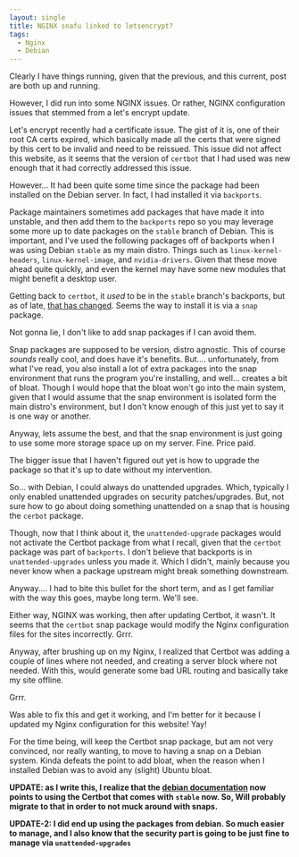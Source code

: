 ```yaml
---
layout: single
title: NGINX snafu linked to letsencrypt?
tags:
  - Nginx
  - Debian
---
```


Clearly I have things running, given that the previous, and this current, post are both up and running.

However, I did run into some NGINX issues. Or rather, NGINX configuration issues that stemmed from a let's encrypt update.

Let's encrypt recently had a certificate issue. The gist of it is, one of their root CA certs expired, which basically made all the certs that were signed by this cert to be invalid and need to be reissued. This issue did not affect this website, as it seems that the version of `certbot` that I had used was new enough that it had correctly addressed this issue.

However... It had been quite some time since the package had been installed on the Debian server. In fact, I had installed it via `backports`.

Package maintainers sometimes add  packages that have made it into unstable, and then add them to the `backports` repo so you may leverage some more up to date packages on the `stable` branch of Debian. This is important, and I've used the following packages off of backports when I was using Debian `stable` as my main distro. Things such as `linux-kernel-headers`, `linux-kernel-image`, and `nvidia-drivers`. Given that these move ahead quite quickly, and even the kernel may have some new modules that might benefit a desktop user.

Getting back to `certbot`, it *used* to be in the `stable` branch's backports, but as of late, [that has changed](https://certbot.eff.org/lets-encrypt/debiantesting-nginx). Seems the way to install it is via a `snap` package.

 Not gonna lie, I don't like to add snap packages if I can avoid them.

Snap packages are supposed to be version, distro agnostic. This of course *sounds* really cool, and does have it's benefits. But.... unfortunately, from what I've read, you also install a lot of extra packages into the snap environment that runs the program you're installing, and well... creates a bit of bloat. Though I would hope that the bloat won't go into the main system, given that I would assume that the snap environment is isolated form the main distro's environment, but I don't know enough of this just yet to say it is one way or another.

Anyway, lets assume the best, and that the snap environment is just going to use some more storage space up on my server. Fine. Price paid.

The bigger issue that I haven't figured out yet is how to upgrade the package so that it's up to date without my intervention.

So... with Debian, I could always do unattended upgrades. Which, typically I only enabled unattended upgrades on security patches/upgrades. But, not sure how to go about doing something unattended on a snap that is housing the `cerbot` package.

Though, now that I think about it, the `unattended-upgrade` packages would not activate the Certbot package from what I recall, given that the `certbot` package was part of `backports`. I don't believe that backports is in `unattended-upgrades` unless you made it. Which I didn't, mainly because you never know when a package upstream might break something downstream.

Anyway.... I had to bite this bullet for the short term, and as I get familiar with the way this goes, maybe long term. We'll see.

Either way, NGINX was working, then after updating Certbot, it wasn't. It seems that the `certbot` snap package would modify the Nginx configuration files for the sites incorrectly. Grrr.

Anyway, after brushing up on my Nginx, I realized that Certbot was adding a couple of lines where not needed, and creating a server block where not needed. With this, would generate some bad URL routing and basically take my site offline.

Grrr.

Was able to fix this and get it working, and I'm better for it because I updated my Nginx configuration for this website! Yay!

For the time being, will keep the Certbot snap package, but am not very convinced, nor really wanting, to move to having a snap on a Debian system. Kinda defeats the point to add bloat, when the reason when I installed Debian was to avoid any (slight) Ubuntu bloat.

**UPDATE: as I write this, I realize that the [debian documentation](https://wiki.debian.org/LetsEncrypt) now points to using the Certbot that comes with `stable` now. So, Will probably migrate to that in order to not muck around with snaps.**

**UPDATE-2: I did end up using the packages from debian. So much easier to manage, and I also know that the security part is going to be just fine to manage via `unattended-upgrades`**
